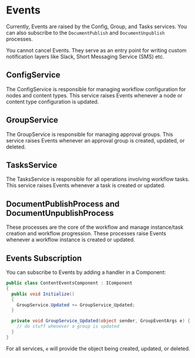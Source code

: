 # Events

Currently, Events are raised by the Config, Group, and Tasks services. You can also subscribe to the `DocumentPublish` and `DocumentUnpublish` processes.

You cannot cancel Events. They serve as an entry point for writing custom notification layers like Slack, Short Messaging Service (SMS) etc.

## ConfigService

The ConfigService is responsible for managing workflow configuration for nodes and content types. This service raises Events whenever a node or content type configuration is updated.

## GroupService

The GroupService is responsible for managing approval groups. This service raises Events whenever an approval group is created, updated, or deleted.

## TasksService

The TasksService is responsible for all operations involving workflow tasks. This service raises Events whenever a task is created or updated.

## DocumentPublishProcess and DocumentUnpublishProcess

These processes are the core of the workflow and manage instance/task creation and workflow progression. These processes raise Events whenever a workflow instance is created or updated.

## Events Subscription

You can subscribe to Events by adding a handler in a Component:

```csharp
public class ContentEventsComponent : IComponent
{
  public void Initialize()
  {
    GroupService.Updated += GroupService_Updated;
  }

  private void GroupService_Updated(object sender, GroupEventArgs e) {
    // do stuff whenever a group is updated
  }
}
```

For all services, `e` will provide the object being created, updated, or deleted.

